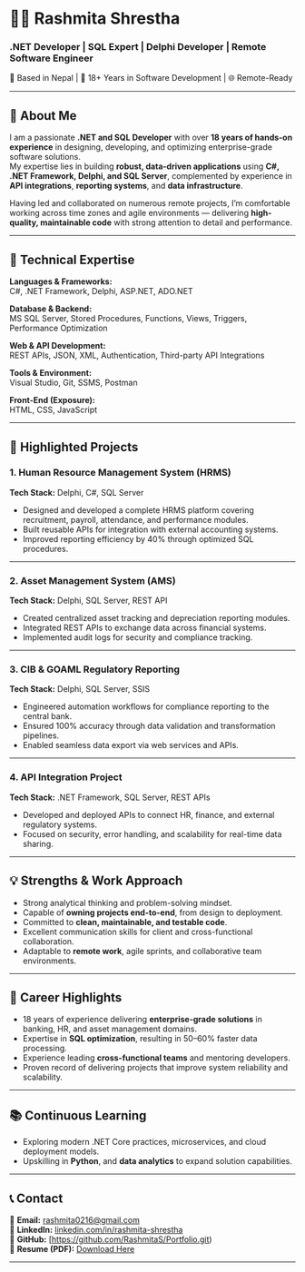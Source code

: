 # 👩‍💻 Rashmita Shrestha  
### .NET Developer | SQL Expert | Delphi Developer | Remote Software Engineer  

📍 Based in Nepal | 💼 18+ Years in Software Development | 🌐 Remote-Ready  

---

## 🧭 About Me
I am a passionate **.NET and SQL Developer** with over **18 years of hands-on experience** in designing, developing, and optimizing enterprise-grade software solutions.  
My expertise lies in building **robust, data-driven applications** using **C#, .NET Framework, Delphi, and SQL Server**, complemented by experience in **API integrations**, **reporting systems**, and **data infrastructure**.

Having led and collaborated on numerous remote projects, I’m comfortable working across time zones and agile environments — delivering **high-quality, maintainable code** with strong attention to detail and performance.

---

## 🚀 Technical Expertise
**Languages & Frameworks:**  
C#, .NET Framework, Delphi, ASP.NET, ADO.NET

**Database & Backend:**  
MS SQL Server, Stored Procedures, Functions, Views, Triggers, Performance Optimization  

**Web & API Development:**  
REST APIs, JSON, XML, Authentication, Third-party API Integrations  

**Tools & Environment:**  
Visual Studio, Git, SSMS, Postman  

**Front-End (Exposure):**  
HTML, CSS, JavaScript  

---

## 🧩 Highlighted Projects

### 1. Human Resource Management System (HRMS)
**Tech Stack:** Delphi, C#, SQL Server  
- Designed and developed a complete HRMS platform covering recruitment, payroll, attendance, and performance modules.  
- Built reusable APIs for integration with external accounting systems.  
- Improved reporting efficiency by 40% through optimized SQL procedures.  

---

### 2. Asset Management System (AMS)
**Tech Stack:** Delphi, SQL Server, REST API  
- Created centralized asset tracking and depreciation reporting modules.  
- Integrated REST APIs to exchange data across financial systems.  
- Implemented audit logs for security and compliance tracking.  

---

### 3. CIB & GOAML Regulatory Reporting
**Tech Stack:** Delphi, SQL Server, SSIS  
- Engineered automation workflows for compliance reporting to the central bank.  
- Ensured 100% accuracy through data validation and transformation pipelines.  
- Enabled seamless data export via web services and APIs.  

---

### 4. API Integration Project
**Tech Stack:** .NET Framework, SQL Server, REST APIs  
- Developed and deployed APIs to connect HR, finance, and external regulatory systems.  
- Focused on security, error handling, and scalability for real-time data sharing.  

---

## 💡 Strengths & Work Approach
- Strong analytical thinking and problem-solving mindset.  
- Capable of **owning projects end-to-end**, from design to deployment.  
- Committed to **clean, maintainable, and testable code**.  
- Excellent communication skills for client and cross-functional collaboration.  
- Adaptable to **remote work**, agile sprints, and collaborative team environments.  

---

## 🎯 Career Highlights
- 18 years of experience delivering **enterprise-grade solutions** in banking, HR, and asset management domains.  
- Expertise in **SQL optimization**, resulting in 50–60% faster data processing.  
- Experience leading **cross-functional teams** and mentoring developers.  
- Proven record of delivering projects that improve system reliability and scalability.  

---

## 📚 Continuous Learning
- Exploring modern .NET Core practices, microservices, and cloud deployment models.  
- Upskilling in **Python**, and **data analytics** to expand solution capabilities.  

---

## 📞 Contact
📧 **Email:** rashmita0216@gmail.com  
🔗 **LinkedIn:** [linkedin.com/in/rashmita-shrestha](https://linkedin.com/in/rashmita-shrestha)  
💼 **GitHub:** [https://github.com/RashmitaS/Portfolio.git)  
📄 **Resume (PDF):** [Download Here](./RashmitaCVDelphiSQLDotNet.pdf)


---



